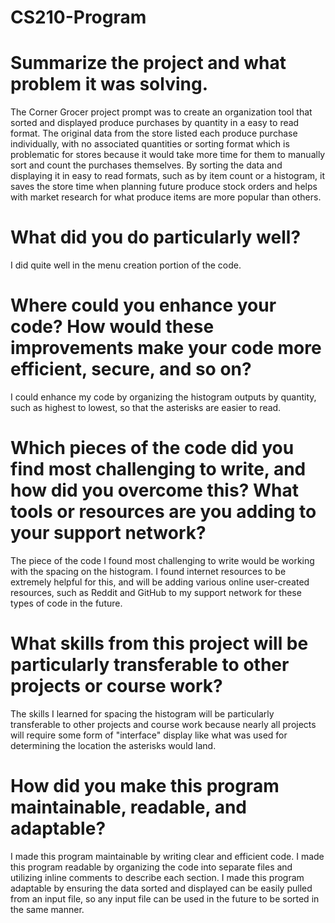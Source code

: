 # CS210-Program

# Summarize the project and what problem it was solving.
The Corner Grocer project prompt was to create an organization tool that sorted and displayed produce purchases by quantity in a easy to read format. The original data from the store listed each produce purchase individually, with no associated quantities or sorting format which is problematic for stores because it would take more time for them to manually sort and count the purchases themselves. By sorting the data and displaying it in easy to read formats, such as by item count or a histogram, it saves the store time when planning future produce stock orders and helps with market research for what produce items are more popular than others.
# What did you do particularly well?
I did quite well in the menu creation portion of the code.
# Where could you enhance your code? How would these improvements make your code more efficient, secure, and so on?
I could enhance my code by organizing the histogram outputs by quantity, such as highest to lowest, so that the asterisks are easier to read.
# Which pieces of the code did you find most challenging to write, and how did you overcome this? What tools or resources are you adding to your support network?
The piece of the code I found most challenging to write would be working with the spacing on the histogram. I found internet resources to be extremely helpful for this, and will be adding various online user-created resources, such as Reddit and GitHub to my support network for these types of code in the future.
# What skills from this project will be particularly transferable to other projects or course work?
The skills I learned for spacing the histogram will be particularly transferable to other projects and course work because nearly all projects will require some form of "interface" display like what was used for determining the location the asterisks would land.
# How did you make this program maintainable, readable, and adaptable?
I made this program maintainable by writing clear and efficient code. I made this program readable by organizing the code into separate files and utilizing inline comments to describe each section. I made this program adaptable by ensuring the data sorted and displayed can be easily pulled from an input file, so any input file can be used in the future to be sorted in the same manner.
